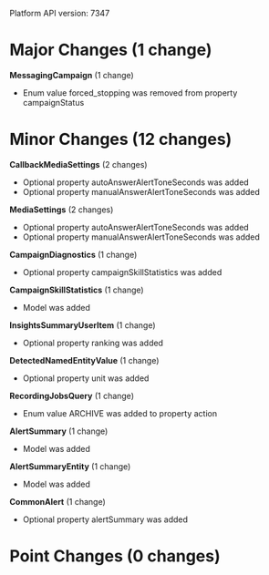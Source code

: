Platform API version: 7347


# Major Changes (1 change)

**MessagingCampaign** (1 change)

* Enum value forced_stopping was removed from property campaignStatus


# Minor Changes (12 changes)

**CallbackMediaSettings** (2 changes)

* Optional property autoAnswerAlertToneSeconds was added
* Optional property manualAnswerAlertToneSeconds was added

**MediaSettings** (2 changes)

* Optional property autoAnswerAlertToneSeconds was added
* Optional property manualAnswerAlertToneSeconds was added

**CampaignDiagnostics** (1 change)

* Optional property campaignSkillStatistics was added

**CampaignSkillStatistics** (1 change)

* Model was added

**InsightsSummaryUserItem** (1 change)

* Optional property ranking was added

**DetectedNamedEntityValue** (1 change)

* Optional property unit was added

**RecordingJobsQuery** (1 change)

* Enum value ARCHIVE was added to property action

**AlertSummary** (1 change)

* Model was added

**AlertSummaryEntity** (1 change)

* Model was added

**CommonAlert** (1 change)

* Optional property alertSummary was added


# Point Changes (0 changes)
